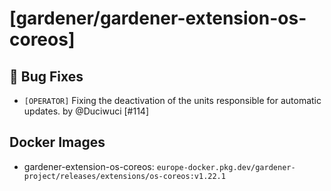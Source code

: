 # [gardener/gardener-extension-os-coreos]

## 🐛 Bug Fixes

- `[OPERATOR]` Fixing the deactivation of the units responsible for automatic updates. by @Duciwuci [#114]

## Docker Images
- gardener-extension-os-coreos: `europe-docker.pkg.dev/gardener-project/releases/extensions/os-coreos:v1.22.1`
